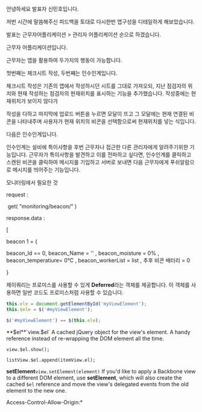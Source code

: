 안녕하세요 발표자 신민호입니다.

저번 시간에 말씀해주신 피드백을 토대로 다시한번 앱구성을 디테일하게 해보았습니다.

 발표는 근무자어플리케이션 > 관리자 어플리케이션 순으로 하겠습니다.

근무자 어플리케이션입니다.

근무자는 앱을 활용하여 두가지의 행동이 가능합니다.

첫번째는 체크시트 작성, 두번째는 인수인계입니다.

체크시트 작성은 기존의 앱에서 작성하시던 시트를 그대로 가져오되,  지난 점검자의 위치와 현재 작성하는 점검자의 현재위치를 표시하는 기능을 추가했습니다.  작성중에는 현재위치가 보이지 않다가 

작성을 다하고 마지막에 업로드 버튼을 누르면 모달이 뜨고 그 모달에는 현재 연결된 비콘을 나타내주며 사용자가 현재 위치의 비콘을 선택함으로써 현재위치를 넣는 식입니다.



다음은 인수인계입니다.

인수인계는 설비에 특이사항을 후번 근무자나 접근한 다른 관리자에게 알려주기위한 기능입니다.  근무자가 특이사항을 발견하고 이를 전파하고 싶다면,  인수인계를 클릭하고 스캔된 비콘을 클릭하여 메시지를 기입하고 서버로 보내면 다음 근무자에게 푸쉬알람으로 메시지를 띄어주는 기능입니다. 

모니터링에서 필요한 것

request  :

​	 get( "monitoring/beacon/" ) 



response.data : 

 [

beacon 1  = {

beacon_Id == 0, beacon_Name = '' , beacon_moisture = 0% , beacon_temperatiure= 0℃ , beacon_workerList = list , 추후 비콘 배터리 = 0  

}





제이쿼리는 프로미스를 사용할 수 있게 **Deferred**라는 객체를 제공합니다. 이 객체를 사용하면 일반 코드도 프로미스처럼 사용할 수 있습니다.

```js
this.ele = document.getElementById('myViewElement');
this.$ele = $('#myViewElement');

$('#myViewElement') == $(this.ele);
```

**$el**`view.$el`
A cached jQuery object for the view's element. A handy reference instead of re-wrapping the DOM element all the time.

```
view.$el.show();

listView.$el.append(itemView.el);
```

**setElement**`view.setElement(element)`
If you'd like to apply a Backbone view to a different DOM element, use **setElement**, which will also create the cached `$el` reference and move the view's delegated events from the old element to the new one.

Access-Control-Allow-Origin:*